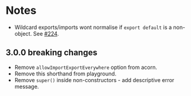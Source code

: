 # Notes

 * Wildcard exports/imports wont normalise if `export default` is a non-object. See [#224](https://github.com/6to5/6to5/issues/224).

## 3.0.0 breaking changes

 * Remove `allowImportExportEverywhere` option from acorn.
 * Remove this shorthand from playground.
 * Remove `super()` inside non-constructors - add descriptive error message.
